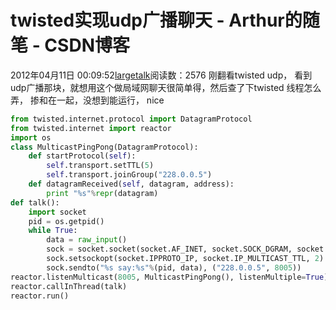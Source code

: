 # twisted实现udp广播聊天 - Arthur的随笔 - CSDN博客
2012年04月11日 00:09:52[largetalk](https://me.csdn.net/largetalk)阅读数：2576
刚翻看twisted udp， 看到udp广播那块，就想用这个做局域网聊天很简单得，然后查了下twisted 线程怎么弄， 掺和在一起，没想到能运行， nice
```python
from twisted.internet.protocol import DatagramProtocol
from twisted.internet import reactor
import os
class MulticastPingPong(DatagramProtocol):
    def startProtocol(self):
        self.transport.setTTL(5)
        self.transport.joinGroup("228.0.0.5")
    def datagramReceived(self, datagram, address):
        print "%s"%repr(datagram)
def talk():
    import socket
    pid = os.getpid()
    while True:
        data = raw_input()
        sock = socket.socket(socket.AF_INET, socket.SOCK_DGRAM, socket.IPPROTO_UDP)
        sock.setsockopt(socket.IPPROTO_IP, socket.IP_MULTICAST_TTL, 2)
        sock.sendto("%s say:%s"%(pid, data), ("228.0.0.5", 8005))
reactor.listenMulticast(8005, MulticastPingPong(), listenMultiple=True)
reactor.callInThread(talk)
reactor.run()
```
